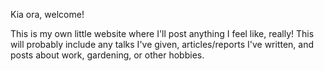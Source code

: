 Kia ora, welcome!

This is my own little website where I'll post anything I feel like, really! This will probably include any talks I've given, articles/reports I've written, and posts about work, gardening, or other hobbies.
